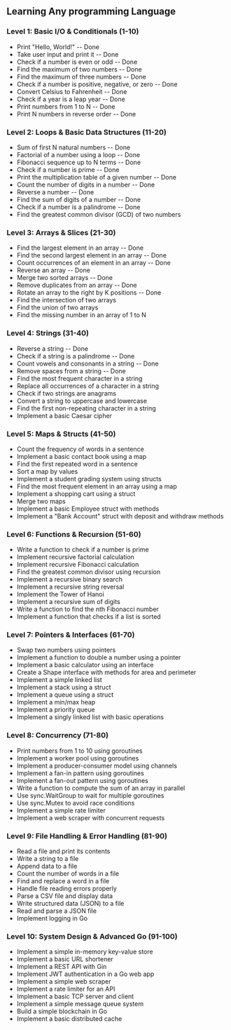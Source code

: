 ## Learning Any programming Language
### Level 1: Basic I/O & Conditionals (1-10)
  * Print "Hello, World!" -- Done
  * Take user input and print it -- Done
  * Check if a number is even or odd -- Done
  * Find the maximum of two numbers -- Done
  * Find the maximum of three numbers -- Done
  * Check if a number is positive, negative, or zero -- Done
  * Convert Celsius to Fahrenheit -- Done
  * Check if a year is a leap year -- Done
  * Print numbers from 1 to N -- Done
  * Print N numbers in reverse order -- Done
### Level 2: Loops & Basic Data Structures (11-20)
  * Sum of first N natural numbers -- Done
  * Factorial of a number using a loop -- Done
  * Fibonacci sequence up to N terms -- Done
  * Check if a number is prime -- Done
  * Print the multiplication table of a given number -- Done
  * Count the number of digits in a number -- Done
  * Reverse a number -- Done
  * Find the sum of digits of a number -- Done
  * Check if a number is a palindrome -- Done
  * Find the greatest common divisor (GCD) of two numbers
### Level 3: Arrays & Slices (21-30)
  * Find the largest element in an array -- Done
  * Find the second largest element in an array -- Done
  * Count occurrences of an element in an array -- Done
  * Reverse an array -- Done
  * Merge two sorted arrays -- Done
  * Remove duplicates from an array -- Done
  * Rotate an array to the right by K positions -- Done
  * Find the intersection of two arrays
  * Find the union of two arrays
  * Find the missing number in an array of 1 to N
### Level 4: Strings (31-40)
  * Reverse a string -- Done
  * Check if a string is a palindrome -- Done
  * Count vowels and consonants in a string -- Done
  * Remove spaces from a string -- Done
  * Find the most frequent character in a string
  * Replace all occurrences of a character in a string
  * Check if two strings are anagrams
  * Convert a string to uppercase and lowercase
  * Find the first non-repeating character in a string
  * Implement a basic Caesar cipher
### Level 5: Maps & Structs (41-50)
  * Count the frequency of words in a sentence
  * Implement a basic contact book using a map
  * Find the first repeated word in a sentence
  * Sort a map by values
  * Implement a student grading system using structs
  * Find the most frequent element in an array using a map
  * Implement a shopping cart using a struct
  * Merge two maps
  * Implement a basic Employee struct with methods
  * Implement a "Bank Account" struct with deposit and withdraw methods
### Level 6: Functions & Recursion (51-60)
  * Write a function to check if a number is prime
  * Implement recursive factorial calculation
  * Implement recursive Fibonacci calculation
  * Find the greatest common divisor using recursion
  * Implement a recursive binary search
  * Implement a recursive string reversal
  * Implement the Tower of Hanoi
  * Implement a recursive sum of digits
  * Write a function to find the nth Fibonacci number
  * Implement a function that checks if a list is sorted
### Level 7: Pointers & Interfaces (61-70)
  * Swap two numbers using pointers
  * Implement a function to double a number using a pointer
  * Implement a basic calculator using an interface
  * Create a Shape interface with methods for area and perimeter
  * Implement a simple linked list
  * Implement a stack using a struct
  * Implement a queue using a struct
  * Implement a min/max heap
  * Implement a priority queue
  * Implement a singly linked list with basic operations
### Level 8: Concurrency (71-80)
  * Print numbers from 1 to 10 using goroutines
  * Implement a worker pool using goroutines
  * Implement a producer-consumer model using channels
  * Implement a fan-in pattern using goroutines
  * Implement a fan-out pattern using goroutines
  * Write a function to compute the sum of an array in parallel
  * Use sync.WaitGroup to wait for multiple goroutines
  * Use sync.Mutex to avoid race conditions
  * Implement a simple rate limiter
  * Implement a web scraper with concurrent requests
### Level 9: File Handling & Error Handling (81-90)
  * Read a file and print its contents
  * Write a string to a file
  * Append data to a file
  * Count the number of words in a file
  * Find and replace a word in a file
  * Handle file reading errors properly
  * Parse a CSV file and display data
  * Write structured data (JSON) to a file
  * Read and parse a JSON file
  * Implement logging in Go
### Level 10: System Design & Advanced Go (91-100)
  * Implement a simple in-memory key-value store
  * Implement a basic URL shortener
  * Implement a REST API with Gin
  * Implement JWT authentication in a Go web app
  * Implement a simple web scraper
  * Implement a rate limiter for an API
  * Implement a basic TCP server and client
  * Implement a simple message queue system
  * Build a simple blockchain in Go
  * Implement a basic distributed cache
